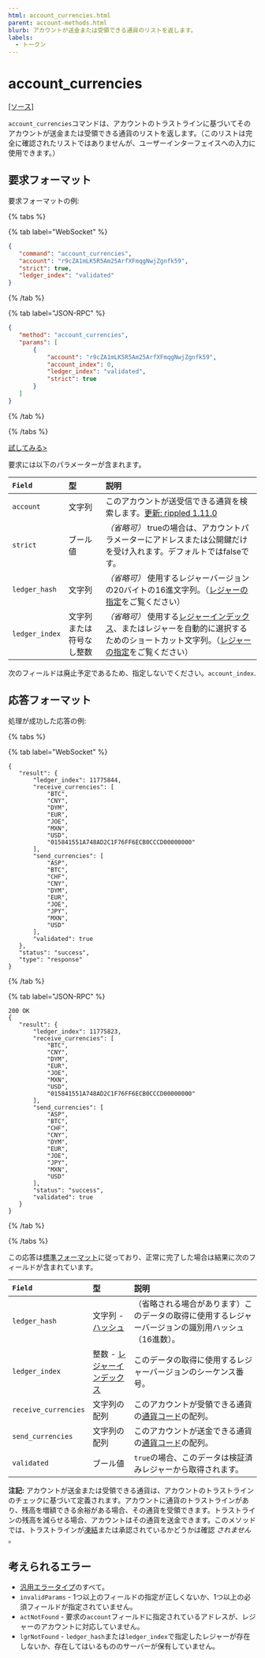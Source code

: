 ```yaml
---
html: account_currencies.html
parent: account-methods.html
blurb: アカウントが送金または受領できる通貨のリストを返します。
labels:
  - トークン
---
```

# account_currencies
[[ソース]](https://github.com/XRPLF/rippled/blob/df966a9ac6dd986585ecccb206aff24452e41a30/src/ripple/rpc/handlers/AccountCurrencies.cpp "Source")

`account_currencies`コマンドは、アカウントのトラストラインに基づいてそのアカウントが送金または受領できる通貨のリストを返します。（このリストは完全に確認されたリストではありませんが、ユーザーインターフェイスへの入力に使用できます。）

## 要求フォーマット
要求フォーマットの例:

{% tabs %}

{% tab label="WebSocket" %}
```json
{
   "command": "account_currencies",
   "account": "r9cZA1mLK5R5Am25ArfXFmqgNwjZgnfk59",
   "strict": true,
   "ledger_index": "validated"
}
```
{% /tab %}

{% tab label="JSON-RPC" %}
```json
{
   "method": "account_currencies",
   "params": [
       {
           "account": "r9cZA1mLK5R5Am25ArfXFmqgNwjZgnfk59",
           "account_index": 0,
           "ledger_index": "validated",
           "strict": true
       }
   ]
}
```
{% /tab %}

{% /tabs %}

[試してみる>](/resources/dev-tools/websocket-api-tool#account_currencies)

要求には以下のパラメーターが含まれます。

| `Field`        | 型                       | 説明                    |
|:---------------|:---------------------------|:-------------------------------|
| `account`      | 文字列                     | このアカウントが送受信できる通貨を検索します。[更新: rippled 1.11.0](https://github.com/XRPLF/rippled/releases/tag/1.11.0 "BADGE_BLUE") |
| `strict`       | ブール値                    | _（省略可）_ trueの場合は、アカウントパラメーターにアドレスまたは公開鍵だけを受け入れます。デフォルトではfalseです。 |
| `ledger_hash`  | 文字列                     | _（省略可）_ 使用するレジャーバージョンの20バイトの16進文字列。（[レジャーの指定](../../../protocol/data-types/basic-data-types.md#レジャーの指定)をご覧ください） |
| `ledger_index` | 文字列または符号なし整数 | _（省略可）_ 使用する[レジャーインデックス](../../../protocol/data-types/basic-data-types.md#レジャーインデックス)、またはレジャーを自動的に選択するためのショートカット文字列。（[レジャーの指定](../../../protocol/data-types/basic-data-types.md#レジャーの指定)をご覧ください） |

次のフィールドは廃止予定であるため、指定しないでください。`account_index`.

## 応答フォーマット

処理が成功した応答の例:

{% tabs %}

{% tab label="WebSocket" %}
```
{
   "result": {
       "ledger_index": 11775844,
       "receive_currencies": [
           "BTC",
           "CNY",
           "DYM",
           "EUR",
           "JOE",
           "MXN",
           "USD",
           "015841551A748AD2C1F76FF6ECB0CCCD00000000"
       ],
       "send_currencies": [
           "ASP",
           "BTC",
           "CHF",
           "CNY",
           "DYM",
           "EUR",
           "JOE",
           "JPY",
           "MXN",
           "USD"
       ],
       "validated": true
   },
   "status": "success",
   "type": "response"
}
```
{% /tab %}

{% tab label="JSON-RPC" %}
```
200 OK
{
   "result": {
       "ledger_index": 11775823,
       "receive_currencies": [
           "BTC",
           "CNY",
           "DYM",
           "EUR",
           "JOE",
           "MXN",
           "USD",
           "015841551A748AD2C1F76FF6ECB0CCCD00000000"
       ],
       "send_currencies": [
           "ASP",
           "BTC",
           "CHF",
           "CNY",
           "DYM",
           "EUR",
           "JOE",
           "JPY",
           "MXN",
           "USD"
       ],
       "status": "success",
       "validated": true
   }
}
```
{% /tab %}

{% /tabs %}

この応答は[標準フォーマット](../../api-conventions/response-formatting.md)に従っており、正常に完了した場合は結果に次のフィールドが含まれています。

| `Field`              | 型                       | 説明              |
|:---------------------|:---------------------------|:-------------------------|
| `ledger_hash`        | 文字列 - [ハッシュ](../../../protocol/data-types/basic-data-types.md#ハッシュ)          | （省略される場合があります）このデータの取得に使用するレジャーバージョンの識別用ハッシュ（16進数）。 |
| `ledger_index`       | 整数 - [レジャーインデックス](../../../protocol/data-types/basic-data-types.md#レジャーインデックス) | このデータの取得に使用するレジャーバージョンのシーケンス番号。 |
| `receive_currencies` | 文字列の配列           | このアカウントが受領できる通貨の[通貨コード](../../../protocol/data-types/currency-formats.md#通貨コード)の配列。 |
| `send_currencies`    | 文字列の配列           | このアカウントが送金できる通貨の[通貨コード](../../../protocol/data-types/currency-formats.md#通貨コード)の配列。 |
| `validated`          | ブール値                    | `true`の場合、このデータは検証済みレジャーから取得されます。 |

**注記:** アカウントが送金または受領できる通貨は、アカウントのトラストラインのチェックに基づいて定義されます。アカウントに通貨のトラストラインがあり、残高を増額できる余裕がある場合、その通貨を受領できます。トラストラインの残高を減らせる場合、アカウントはその通貨を送金できます。このメソッドでは、トラストラインが[凍結](../../../../concepts/tokens/fungible-tokens/freezes.md)または承認されているかどうかは確認 _されません_ 。

## 考えられるエラー

* [汎用エラータイプ](../../api-conventions/error-formatting.md#汎用エラー)のすべて。
* `invalidParams` - 1つ以上のフィールドの指定が正しくないか、1つ以上の必須フィールドが指定されていません。
* `actNotFound` - 要求の`account`フィールドに指定されているアドレスが、レジャーのアカウントに対応していません。
* `lgrNotFound` - `ledger_hash`または`ledger_index`で指定したレジャーが存在しないか、存在してはいるもののサーバーが保有していません。
